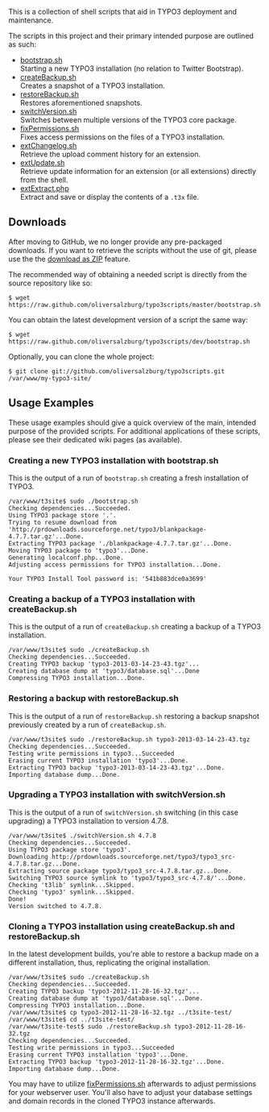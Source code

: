 This is a collection of shell scripts that aid in TYPO3 deployment and maintenance.

The scripts in this project and their primary intended purpose are outlined as such:

- [bootstrap.sh](https://github.com/oliversalzburg/typo3scripts/wiki/BootstrapSh)  
  Starting a new TYPO3 installation (no relation to Twitter Bootstrap).
- [createBackup.sh](https://github.com/oliversalzburg/typo3scripts/wiki/CreateBackupSh)  
  Creates a snapshot of a TYPO3 installation.
- [restoreBackup.sh](https://github.com/oliversalzburg/typo3scripts/wiki/RestoreBackupSh)  
  Restores aforementioned snapshots.
- [switchVersion.sh](https://github.com/oliversalzburg/typo3scripts/wiki/SwitchVersionSh)  
  Switches between multiple versions of the TYPO3 core package.
- [fixPermissions.sh](https://github.com/oliversalzburg/typo3scripts/wiki/FixPermissionsSh)  
  Fixes access permissions on the files of a TYPO3 installation.
- [extChangelog.sh](https://github.com/oliversalzburg/typo3scripts/wiki/ExtChangelogSh)  
  Retrieve the upload comment history for an extension.
- [extUpdate.sh](https://github.com/oliversalzburg/typo3scripts/wiki/ExtUpdateSh)  
  Retrieve update information for an extension (or all extensions) directly from the shell.
- [extExtract.php](https://github.com/oliversalzburg/typo3scripts/wiki/ExtExtractPhp)  
  Extract and save or display the contents of a `.t3x` file.



## Downloads

After moving to GitHub, we no longer provide any pre-packaged downloads. If you want to retrieve the scripts without the use of git, please use the the [download as ZIP](archive/master.zip) feature. 

The recommended way of obtaining a needed script is directly from the source repository like so:

    $ wget https://raw.github.com/oliversalzburg/typo3scripts/master/bootstrap.sh

You can obtain the latest development version of a script the same way:

    $ wget https://raw.github.com/oliversalzburg/typo3scripts/dev/bootstrap.sh

Optionally, you can clone the whole project:

    $ git clone git://github.com/oliversalzburg/typo3scripts.git /var/www/my-typo3-site/

## Usage Examples
These usage examples should give a quick overview of the main, intended purpose of the provided scripts. For additional applications of these scripts, please see their dedicated wiki pages (as available).

### Creating a new TYPO3 installation with bootstrap.sh
This is the output of a run of `bootstrap.sh` creating a fresh installation of TYPO3.

    /var/www/t3site$ sudo ./bootstrap.sh
	Checking dependencies...Succeeded.
	Using TYPO3 package store '.'.
	Trying to resume download from 'http://prdownloads.sourceforge.net/typo3/blankpackage-4.7.7.tar.gz'...Done.
	Extracting TYPO3 package './blankpackage-4.7.7.tar.gz'...Done.
	Moving TYPO3 package to 'typo3'...Done.
	Generating localconf.php...Done.
	Adjusting access permissions for TYPO3 installation...Done.
	
	Your TYPO3 Install Tool password is: '541b883dce0a3699'

### Creating a backup of a TYPO3 installation with createBackup.sh
This is the output of a run of `createBackup.sh` creating a backup of a TYPO3 installation.

    /var/www/t3site$ sudo ./createBackup.sh
	Checking dependencies...Succeeded.
	Creating TYPO3 backup 'typo3-2013-03-14-23-43.tgz'...
	Creating database dump at 'typo3/database.sql'...Done
	Compressing TYPO3 installation...Done.

### Restoring a backup with restoreBackup.sh
This is the output of a run of `restoreBackup.sh` restoring a backup snapshot previously created by a run of `createBackup.sh`.

    /var/www/t3site$ sudo ./restoreBackup.sh typo3-2013-03-14-23-43.tgz
	Checking dependencies...Succeeded.
	Testing write permissions in typo3...Succeeded
	Erasing current TYPO3 installation 'typo3'...Done.
	Extracting TYPO3 backup 'typo3-2013-03-14-23-43.tgz'...Done.
	Importing database dump...Done.

### Upgrading a TYPO3 installation with switchVersion.sh
This is the output of a run of `switchVersion.sh` switching (in this case upgrading) a TYPO3 installation to version 4.7.8.

    /var/www/t3site$ ./switchVersion.sh 4.7.8
	Checking dependencies...Succeeded.
	Using TYPO3 package store 'typo3'.
	Downloading http://prdownloads.sourceforge.net/typo3/typo3_src-4.7.8.tar.gz...Done.
	Extracting source package typo3/typo3_src-4.7.8.tar.gz...Done.
	Switching TYPO3 source symlink to 'typo3/typo3_src-4.7.8/'...Done.
	Checking 't3lib' symlink...Skipped.
	Checking 'typo3' symlink...Skipped.
	Done!
	Version switched to 4.7.8.

### Cloning a TYPO3 installation using createBackup.sh and restoreBackup.sh
In the latest development builds, you're able to restore a backup made on a different installation, thus, replicating the original installation.

    /var/www/t3site$ sudo ./createBackup.sh
    Checking dependencies...Succeeded.
    Creating TYPO3 backup 'typo3-2012-11-28-16-32.tgz'...
    Creating database dump at 'typo3/database.sql'...Done.
    Compressing TYPO3 installation...Done.
    /var/www/t3site$ cp typo3-2012-11-28-16-32.tgz ../t3site-test/
    /var/www/t3site$ cd ../t3site-test/
    /var/www/t3site-test$ sudo ./restoreBackup.sh typo3-2012-11-28-16-32.tgz
    Checking dependencies...Succeeded.
    Testing write permissions in typo3...Succeeded
    Erasing current TYPO3 installation 'typo3'...Done.
    Extracting TYPO3 backup 'typo3-2012-11-28-16-32.tgz'...Done.
    Importing database dump...Done.

You may have to utilize [fixPermissions.sh](wiki/FixPermissionsSh) afterwards to adjust permissions for your webserver user. You'll also have to adjust your database settings and domain records in the cloned TYPO3 instance afterwards.